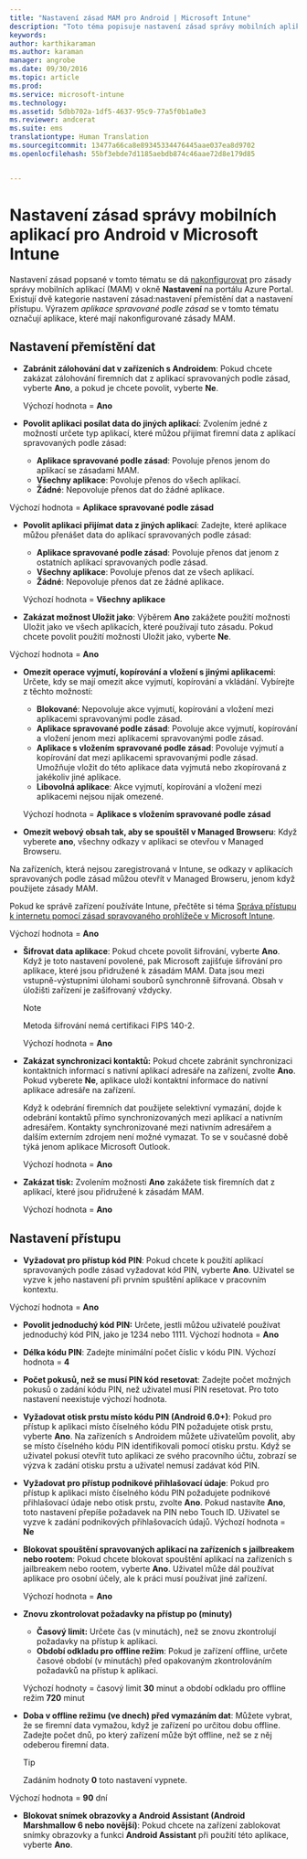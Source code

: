 ```yaml
---
title: "Nastavení zásad MAM pro Android | Microsoft Intune"
description: "Toto téma popisuje nastavení zásad správy mobilních aplikací pro zařízení s Androidem."
keywords: 
author: karthikaraman
ms.author: karaman
manager: angrobe
ms.date: 09/30/2016
ms.topic: article
ms.prod: 
ms.service: microsoft-intune
ms.technology: 
ms.assetid: 5dbb702a-1df5-4637-95c9-77a5f0b1a0e3
ms.reviewer: andcerat
ms.suite: ems
translationtype: Human Translation
ms.sourcegitcommit: 13477a66ca8e89345334476445aae037ea8d9702
ms.openlocfilehash: 55bf3ebde7d1185aebdb874c46aae72d8e179d85


---
```


# <a name="android-mobile-app-management-policy-settings-in-microsoft-intune"></a>Nastavení zásad správy mobilních aplikací pro Android v Microsoft Intune
Nastavení zásad popsané v tomto tématu se dá [nakonfigurovat](create-and-deploy-mobile-app-management-policies-with-microsoft-intune.md) pro zásady správy mobilních aplikací (MAM) v okně **Nastavení** na portálu Azure Portal.
Existují dvě kategorie nastavení zásad:nastavení přemístění dat a nastavení přístupu. Výrazem *aplikace spravované podle zásad* se v tomto tématu označují aplikace, které mají nakonfigurované zásady MAM.

##  <a name="data-relocation-settings"></a>Nastavení přemístění dat

- **Zabránit zálohování dat v zařízeních s Androidem**: Pokud chcete zakázat zálohování firemních dat z aplikací spravovaných podle zásad, vyberte **Ano**, a pokud je chcete povolit, vyberte **Ne**.

  Výchozí hodnota = **Ano**
- **Povolit aplikaci posílat data do jiných aplikací**: Zvolením jedné z možností určete typ aplikací, které můžou přijímat firemní data z aplikací spravovaných podle zásad:
  -   **Aplikace spravované podle zásad**: Povoluje přenos jenom do aplikací se zásadami MAM.
  -   **Všechny aplikace**: Povoluje přenos do všech aplikací.
  -   **Žádné**: Nepovoluje přenos dat do žádné aplikace.

 Výchozí hodnota = **Aplikace spravované podle zásad**
- **Povolit aplikaci přijímat data z jiných aplikací**: Zadejte, které aplikace můžou přenášet data do aplikací spravovaných podle zásad:
  -   **Aplikace spravované podle zásad**: Povoluje přenos dat jenom z ostatních aplikací spravovaných podle zásad.
  -   **Všechny aplikace**: Povoluje přenos dat ze všech aplikací.
  -   **Žádné**: Nepovoluje přenos dat ze žádné aplikace.

  Výchozí hodnota = **Všechny aplikace**

-   **Zakázat možnost Uložit jako**: Výběrem **Ano** zakážete použití možnosti Uložit jako ve všech aplikacích, které používají tuto zásadu. Pokud chcete povolit použití možnosti Uložit jako, vyberte **Ne**.

  Výchozí hodnota = **Ano**
- **Omezit operace vyjmutí, kopírování a vložení s jinými aplikacemi**: Určete, kdy se mají omezit akce vyjmutí, kopírování a vkládání. Vybírejte z těchto možností:
  -   **Blokované**: Nepovoluje akce vyjmutí, kopírování a vložení mezi aplikacemi spravovanými podle zásad.
  -   **Aplikace spravované podle zásad**: Povoluje akce vyjmutí, kopírování a vložení jenom mezi aplikacemi spravovanými podle zásad.
  -   **Aplikace s vložením spravované podle zásad**: Povoluje vyjmutí a kopírování dat mezi aplikacemi spravovanými podle zásad. Umožňuje vložit do této aplikace data vyjmutá nebo zkopírovaná z jakékoliv jiné aplikace.
  -   **Libovolná aplikace**: Akce vyjmutí, kopírování a vložení mezi aplikacemi nejsou nijak omezené.

  Výchozí hodnota = **Aplikace s vložením spravované podle zásad**
-   **Omezit webový obsah tak, aby se spouštěl v Managed Browseru**: Když vyberete **ano**, všechny odkazy v aplikaci se otevřou v Managed Browseru.

  Na zařízeních, která nejsou zaregistrovaná v Intune, se odkazy v aplikacích spravovaných podle zásad můžou otevřít v Managed Browseru, jenom když použijete zásady MAM.

  Pokud ke správě zařízení používáte Intune, přečtěte si téma [Správa přístupu k internetu pomocí zásad spravovaného prohlížeče v Microsoft Intune](manage-internet-access-using-managed-browser-policies.md).

  Výchozí hodnota = **Ano**
- **Šifrovat data aplikace**: Pokud chcete povolit šifrování, vyberte **Ano**. Když je toto nastavení povolené, pak Microsoft zajišťuje šifrování pro aplikace, které jsou přidružené k zásadám MAM. Data jsou mezi vstupně-výstupními úlohami souborů synchronně šifrovaná. Obsah v úložišti zařízení je zašifrovaný vždycky.
  >[!NOTE]
  >Metoda šifrování nemá certifikaci FIPS 140-2.

  Výchozí hodnota = **Ano**

- **Zakázat synchronizaci kontaktů:** Pokud chcete zabránit synchronizaci kontaktních informací s nativní aplikací adresáře na zařízení, zvolte **Ano**. Pokud vyberete **Ne**, aplikace uloží kontaktní informace do nativní aplikace adresáře na zařízení.

  Když k odebrání firemních dat použijete selektivní vymazání, dojde k odebrání kontaktů přímo synchronizovaných mezi aplikací a nativním adresářem. Kontakty synchronizované mezi nativním adresářem a dalším externím zdrojem není možné vymazat. To se v současné době týká jenom aplikace Microsoft Outlook.

  Výchozí hodnota = **Ano**
- **Zakázat tisk:** Zvolením možnosti **Ano** zakážete tisk firemních dat z aplikací, které jsou přidružené k zásadám MAM.

  Výchozí hodnota = **Ano**

##  <a name="access-settings"></a>Nastavení přístupu

- **Vyžadovat pro přístup kód PIN**: Pokud chcete k použití aplikací spravovaných podle zásad vyžadovat kód PIN, vyberte **Ano**. Uživatel se vyzve k jeho nastavení při prvním spuštění aplikace v pracovním kontextu.

 Výchozí hodnota = **Ano**

 -  **Povolit jednoduchý kód PIN:** Určete, jestli můžou uživatelé používat jednoduchý kód PIN, jako je 1234 nebo 1111. Výchozí hodnota = **Ano**
 - **Délka kódu PIN**: Zadejte minimální počet číslic v kódu PIN. Výchozí hodnota = **4**
 - **Počet pokusů, než se musí PIN kód resetovat**: Zadejte počet možných pokusů o zadání kódu PIN, než uživatel musí PIN resetovat. Pro toto nastavení neexistuje výchozí hodnota.
 - **Vyžadovat otisk prstu místo kódu PIN (Android 6.0+)**: Pokud pro přístup k aplikaci místo číselného kódu PIN požadujete otisk prstu, vyberte **Ano**.
 Na zařízeních s Androidem můžete uživatelům povolit, aby se místo číselného kódu PIN identifikovali pomocí otisku prstu. Když se uživatel pokusí otevřít tuto aplikaci ze svého pracovního účtu, zobrazí se výzva k zadání otisku prstu a uživatel nemusí zadávat kód PIN.
 - **Vyžadovat pro přístup podnikové přihlašovací údaje**: Pokud pro přístup k aplikaci místo číselného kódu PIN požadujete podnikové přihlašovací údaje nebo otisk prstu, zvolte **Ano**. Pokud nastavíte **Ano**, toto nastavení přepíše požadavek na PIN nebo Touch ID. Uživatel se vyzve k zadání podnikových přihlašovacích údajů. Výchozí hodnota = **Ne**


- **Blokovat spouštění spravovaných aplikací na zařízeních s jailbreakem nebo rootem**: Pokud chcete blokovat spouštění aplikací na zařízeních s jailbreakem nebo rootem, vyberte **Ano**. Uživatel může dál používat aplikace pro osobní účely, ale k práci musí používat jiné zařízení.

  Výchozí hodnota = **Ano**
- **Znovu zkontrolovat požadavky na přístup po (minuty)**
  -   **Časový limit:** Určete čas (v minutách), než se znovu zkontrolují požadavky na přístup k aplikaci.
  -   **Období odkladu pro offline režim**: Pokud je zařízení offline, určete časové období (v minutách) před opakovaným zkontrolováním požadavků na přístup k aplikaci.

  Výchozí hodnoty = časový limit **30** minut a období odkladu pro offline režim **720** minut

-   **Doba v offline režimu (ve dnech) před vymazáním dat**: Můžete vybrat, že se firemní data vymažou, když je zařízení po určitou dobu offline.  Zadejte počet dnů, po který zařízení může být offline, než se z něj odeberou firemní data.

    >[!TIP]
    >Zadáním hodnoty **0** toto nastavení vypnete.

  Výchozí hodnota = **90** dní
- **Blokovat snímek obrazovky a Android Assistant (Android Marshmallow 6 nebo novější)**: Pokud chcete na zařízení zablokovat snímky obrazovky a funkci **Android Assistant** při použití této aplikace, vyberte **Ano**.



<!--HONumber=Nov16_HO2-->


